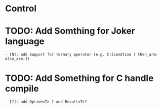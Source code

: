 # Control

# TODO: Add Somthing for Joker language
	- [N]: add Support for ternary operator (e.g. C:[condtion ? then_arm: else_arm;])

# TODO: Add Something for C handle compile
	- [?]: add Option<T> ? and Result<T>?
